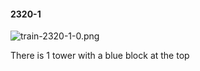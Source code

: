 #### 2320-1
![train-2320-1-0.png](https://github.com/lil-lab/nlvr/raw/master/nlvr/train/images/73/train-2320-1-0.png "train-2320-1-0.png")

There is 1 tower with a blue block at the top